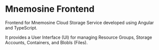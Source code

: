 # Mnemosine Frontend

Frontend for Mnemosine Cloud Storage Service developed using Angular and TypeScript.

It provides a User Interface (UI) for managing Resource Groups, Storage Accounts, Containers, and Blobls (Files).
